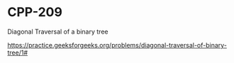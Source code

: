 # CPP-209
Diagonal Traversal of a binary tree







https://practice.geeksforgeeks.org/problems/diagonal-traversal-of-binary-tree/1#
